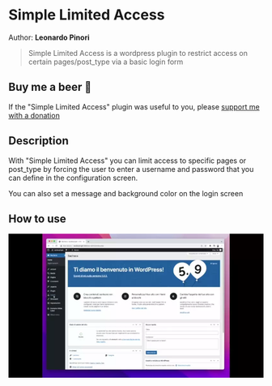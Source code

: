 # Simple Limited Access

Author: **Leonardo Pinori**

> Simple Limited Access is a wordpress plugin to restrict access on certain pages/post_type via a basic login form

## Buy me a beer :beer:

If the "Simple Limited Access" plugin was useful to you, please [support me with a donation
](https://www.paypal.com/donate/?business=JBVCRKAPU5SZ4&no_recurring=0&item_name=If+the+%22Simple+Limited+Access%22+plugin+was+useful+to+you%2C+please+support+me+with+a+donation.&currency_code=EUR)

## Description

With "Simple Limited Access" you can limit access to specific pages or post_type by forcing the user to enter a username and password that you can define in the configuration screen.

You can also set a message and background color on the login screen

## How to use

![Alt text](info.webp?raw=true "How to use")
